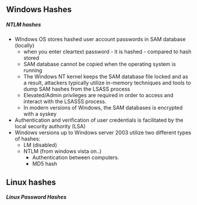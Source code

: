

## Windows Hashes




##### NTLM hashes 










- WIndows OS stores hashed user account passwords in SAM database (locally)
	- when you enter cleartext password - it is hashed - compared to hash stored 
	- SAM database cannot be copied when the operating system is running 
	- The Windows NT kernel keeps the SAM database file locked and as a result, attackers typically utilize in-memory techniques and tools to dump SAM hashes from the LSASS process 
	- Elevated/Admin privileges are required in order to access and interact with the LSASSS process. 
	- In modern versions of Windows, the SAM databases is encrypted with a syskey
- Authentication and verification of user credentials is facilitated by the local security authority (LSA)
- Windows versions up to Windows server 2003 utilize two different types of hashes: 
	- LM (disabled)
	- NTLM (from windows vista on..)
		- Authentication between computers. 
		- MD5 hash 

















## Linux hashes 

##### Linux Password Hashes 


